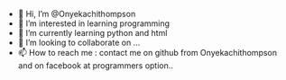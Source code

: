 - 👋 Hi, I’m @Onyekachithompson
- 👀 I’m interested in learning programming
- 🌱 I’m currently learning python and html
- 💞️ I’m looking to collaborate on ...
- 📫 How to reach me : contact me on github from Onyekachithompson and on facebook at programmers option..

<!---
Onyekachithompson/Onyekachithompson is a ✨ special ✨ repository because its `README.md` (this file) appears on your GitHub profile.
You can click the Preview link to take a look at your changes.
--->
